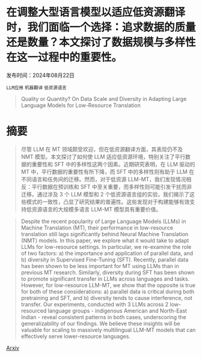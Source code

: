 # 在调整大型语言模型以适应低资源翻译时，我们面临一个选择：追求数据的质量还是数量？本文探讨了数据规模与多样性在这一过程中的重要性。

发布时间：2024年08月22日

`LLM应用` `机器翻译` `低资源语言`

> Quality or Quantity? On Data Scale and Diversity in Adapting Large Language Models for Low-Resource Translation

# 摘要

> 尽管 LLM 在 MT 领域颇受欢迎，但在低资源翻译方面，其表现仍不及 NMT 模型。本文探讨了如何使 LLM 适应低资源环境，特别关注了平行数据的重要性和 SFT 中的多样性这两个因素。近期研究表明，在 LLM 驱动的 MT 中，平行数据的重要性有所下降，而 SFT 中的多样性则有助于 LLM 在不同语言和任务间的迁移。然而，对于低资源 LLM-MT，我们发现情况相反：平行数据在预训练和 SFT 中至关重要，而多样性则可能引发干扰而非迁移。通过涉及 3 个 LLM 模型和 2 个低资源语言组的实验，我们揭示了这些模式的一致性，凸显了研究结果的普遍性。这些发现对于构建能够有效支持低资源语言的大规模多语言 LLM-MT 模型具有重要价值。

> Despite the recent popularity of Large Language Models (LLMs) in Machine Translation (MT), their performance in low-resource translation still lags significantly behind Neural Machine Translation (NMT) models. In this paper, we explore what it would take to adapt LLMs for low-resource settings. In particular, we re-examine the role of two factors: a) the importance and application of parallel data, and b) diversity in Supervised Fine-Tuning (SFT). Recently, parallel data has been shown to be less important for MT using LLMs than in previous MT research. Similarly, diversity during SFT has been shown to promote significant transfer in LLMs across languages and tasks. However, for low-resource LLM-MT, we show that the opposite is true for both of these considerations: a) parallel data is critical during both pretraining and SFT, and b) diversity tends to cause interference, not transfer. Our experiments, conducted with 3 LLMs across 2 low-resourced language groups - indigenous American and North-East Indian - reveal consistent patterns in both cases, underscoring the generalizability of our findings. We believe these insights will be valuable for scaling to massively multilingual LLM-MT models that can effectively serve lower-resource languages.

[Arxiv](https://arxiv.org/abs/2408.12780)